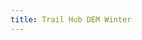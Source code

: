 ```yaml
---
title: Trail Hub DEM Winter
---
```

<html>
<head>
<meta charset="utf-8">
<title>Trail Hub Digital Terrain Map 2023</title>
<meta name="viewport" content="initial-scale=1,maximum-scale=1,user-scalable=no">
<link href="https://api.mapbox.com/mapbox-gl-js/v3.1.0/mapbox-gl.css" rel="stylesheet">
<script src="https://api.mapbox.com/mapbox-gl-js/v3.1.0/mapbox-gl.js"></script>
	<!-- Global site tag (gtag.js) - Google Analytics -->
		<script async src="https://www.googletagmanager.com/gtag/js?id=G-3RKGWJ9K0S"></script>
			<script>
			  window.dataLayer = window.dataLayer || [];
			  function gtag(){dataLayer.push(arguments);}
			  gtag('js', new Date());

			  gtag('config', 'G-3RKGWJ9K0S');
		</script>
<style>
    body { margin: 0; padding: 0;}
    #map { position: absolute; top: 0; bottom: 0; width: 100%; }

    #button-container {
        position: absolute;
        top: 10px;
        left: 10px;
        z-index: 1;
        background-color: #fff;
        padding: 10px;
        border-radius: 5px;
        box-shadow: 0 2px 4px rgba(0,0,0,0.3);
		width: 150px;
    }

    .toggle-btn { 
        background-color: #f8f8f8;
        color: #333;
        border: 1px solid #ddd;
        border-radius: 4px;
        padding: 5px 5px;
        margin-bottom: 5px;
        cursor: pointer;
        font-size: 14px;
        width: 100%;
        box-sizing: border-box;
        transition: background-color 0.3s ease;
    }

    .toggle-btn:hover {
        background-color: #f0f0f0;
    }

    #layer-toggle { background-color: #eee; }
    #toggle-hiking { background-color: #dea3ca; }
    #toggle-long, #toggle-short { background-color: #23bec8; }
	
	#layer-toggle:hover, #label-toggle:hover, #toggle-hiking:hover, #toggle-long:hover, #toggle-short:hover {
    background-color: #f0f0f0;
}
   #graphic-box {
            position: absolute;
            top: 50%;  /* Center vertically */
            left: 50%; /* Center horizontally */
            width: 715px;
            height: 730px;
            border: 2px solid red;
			box-shadow: 0 0 20px rgba(0, 0, 0, 0.5); /* Outer drop shadow */
            transform: translate(-50%, -50%); /* Adjust for centering */
            z-index: 2; 
			pointer-events: none;
			display: none; /* Initially hidden */
        }
		
	#map-container {
		position: relative;
	}

	#overlay-container {
		position: absolute;
		bottom: 10px;
		right: 10px;
		background-color: rgba(255, 255, 255, 0.8);
		padding: 5px;
		border-radius: 4px;
	}
</style>
</head>
<body>
<div id="map"></div>
<div id="button-container">
    <button id="toggle-hiking" class="toggle-btn">Hiking Trail</button>
    <button id="toggle-long" class="toggle-btn">Snowshoe Trail</button>
    <button id="toggle-short" class="toggle-btn">Snowshoe Trail - Short</button>
	<button id="layer-toggle" class="toggle-btn">Toggle Contours</button>
	<button id="toggle-poly" class="toggle-btn">Toggle Building</button>
	<button id="label-toggle" class="toggle-btn">Toggle Labels</button>
	<button id="toggle-graphic-box" class="toggle-btn">Toggle Print Box</button>
</div>
 <div id="graphic-box"></div>
<div id="overlay-container" class="map-overlay">
        <div id="bearing-display">Bearing: 0°</div>
        <div id="pitch-display">Pitch: 0°</div>
        <div id="center-display">Center: 0.000000, 0.000000</div>
    </div>
<script>
	mapboxgl.accessToken = 'pk.eyJ1IjoicmVhY2hhYm92ZSIsImEiOiJja2hlenc1a3cwbTloMnByejU3Z3JoMXVjIn0.EojHQhHk73D3XVIXMyXbAg';
    const map = new mapboxgl.Map({
        container: 'map', // container ID
        // Choose from Mapbox's core styles, or make your own style with Mapbox Studio
        style: 'mapbox://styles/reachabove/clrp92mv4005o01o84dxz9iqv', // style URL
        center: [-79.07336, 44.03235], // starting position
        zoom: 15.3, // starting zoom
		bearing: -49.60,
		pitch: 60.50
    });
	
	let hikingOpacity = 1, longOpacity = 1, shortOpacity = 1;

    // Add a scale control to the map
    map.addControl(new mapboxgl.ScaleControl());
	map.addControl(new mapboxgl.NavigationControl());
	map.addControl(new mapboxgl.FullscreenControl());
	
	// Function to toggle the visibility of the line layer
    function toggleLayer() {
        const visibility = map.getLayoutProperty('countours10m-simplify-720bqt', 'visibility');
        if (visibility === 'visible') {
            map.setLayoutProperty('countours10m-simplify-720bqt', 'visibility', 'none');
        } else {
            map.setLayoutProperty('countours10m-simplify-720bqt', 'visibility', 'visible');
        }
    }

    // Add event listener to the button
    document.getElementById('layer-toggle').addEventListener('click', toggleLayer);
	
	// Function to toggle the visibility of the line layer
    function toggleLabel() {
        const visibility = map.getLayoutProperty('th-pois', 'visibility');
        if (visibility === 'visible') {
            map.setLayoutProperty('th-pois', 'visibility', 'none');
        } else {
            map.setLayoutProperty('th-pois', 'visibility', 'visible');
        }
    }

    // Add event listener to the button
    document.getElementById('label-toggle').addEventListener('click', toggleLabel);
	
	function updateLayerStyle() {
            map.setPaintProperty('th-trails-winter2024-merge-9j33yk copy', 'line-color', [
                "match",
                ["get", "name"],
                ["Hiking"], hikingOpacity ? "#dea3ca" : "transparent",
                ["Long"], longOpacity ? "#23bec8" : "transparent",
                ["Short"], shortOpacity ? "#23bec8" : "transparent",
                "#ffffff"
            ]);
			
			 map.setPaintProperty('th-trails-winter2024-merge-9j33yk', 'line-color', [
            "match",
            ["get", "name"],
            "Hiking", hikingOpacity ? "#000000" : "transparent",
            "Long", longOpacity ? "#000000" : "transparent",
            "Short", shortOpacity ? "#000000" : "transparent",
            "#000000"
        ]);
		
        }

        // Toggle functions
        function toggleHiking() {
            hikingOpacity = 1 - hikingOpacity; // Toggle between 0 and 1
            updateLayerStyle();
        }

        function toggleLong() {
            longOpacity = 1 - longOpacity;
            updateLayerStyle();
        }

        function toggleShort() {
            shortOpacity = 1 - shortOpacity;
            updateLayerStyle();
        }

        // Add event listeners to buttons
        document.getElementById('toggle-hiking').addEventListener('click', toggleHiking);
        document.getElementById('toggle-long').addEventListener('click', toggleLong);
        document.getElementById('toggle-short').addEventListener('click', toggleShort);
		
		function togglePolyLayer() {
		var visibility = map.getLayoutProperty('trailhub-poly', 'visibility');
		   if (visibility !== 'visible') {
			map.setLayoutProperty('trailhub-poly', 'visibility', 'visible');
		} else {
			// Otherwise, set it to none
			map.setLayoutProperty('trailhub-poly', 'visibility', 'none');
		}
	}
		document.getElementById('toggle-poly').addEventListener('click', togglePolyLayer);
		
		function toggleGraphicBox() {
            var box = document.getElementById('graphic-box');
            box.style.display = (box.style.display === 'block') ? 'none' : 'block';
        }

        // Add event listener to the toggle button
        document.getElementById('toggle-graphic-box').addEventListener('click', toggleGraphicBox);
   
   // Ensure the layer is loaded before toggling
   map.on('load', function() {
        map.setLayoutProperty('countours10m-simplify-720bqt', 'visibility', 'none');
		updateLayerStyle();
    });
	
	map.on('load', function() {
        map.setLayoutProperty('th-pois', 'visibility', 'none');
		updateLayerStyle();
    });
	
	// Initial display of values
	document.getElementById('bearing-display').innerHTML = 'Bearing: ' + map.getBearing().toFixed(2) + '°';
	document.getElementById('pitch-display').innerHTML = 'Pitch: ' + map.getPitch().toFixed(2) + '°';
	var center = map.getCenter();
	var lng = center.lng.toFixed(6);
	var lat = center.lat.toFixed(6);
	document.getElementById('center-display').innerHTML = 'Center: ' + lng + ', ' + lat;
	
	map.on('rotate', function() {
    var bearing = map.getBearing().toFixed(2);
    document.getElementById('bearing-display').innerHTML = 'Bearing: ' + bearing + '°';
	});

	map.on('pitch', function() {
		var pitch = map.getPitch().toFixed(2);
		document.getElementById('pitch-display').innerHTML = 'Pitch: ' + pitch + '°';
	});

	map.on('move', function() {
		var center = map.getCenter();
		var lng = center.lng.toFixed(6);
		var lat = center.lat.toFixed(6);
		document.getElementById('center-display').innerHTML = 'Center: ' + lng + ', ' + lat;
	});
	
</script>

</body>
</html>
